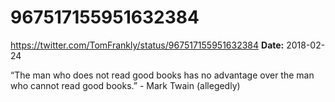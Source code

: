 # 967517155951632384
https://twitter.com/TomFrankly/status/967517155951632384
**Date:** 2018-02-24

“The man who does not read good books has no advantage over the man who cannot read good books.” - Mark Twain (allegedly)
